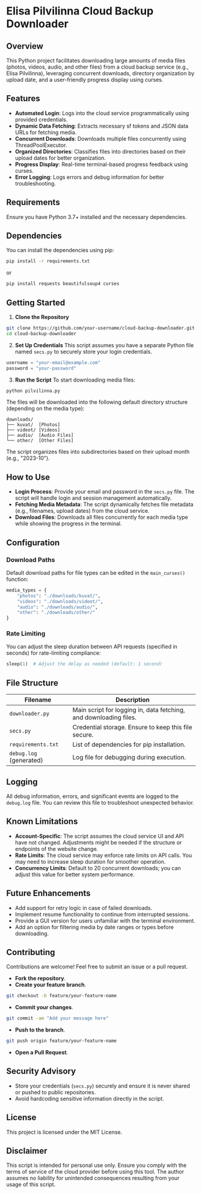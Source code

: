 
# Elisa Pilvilinna Cloud Backup Downloader

## Overview
This Python project facilitates downloading large amounts of media files (photos, videos, audio, and other files) from a cloud backup service (e.g., Elisa Pilvilinna), leveraging concurrent downloads, directory organization by upload date, and a user-friendly progress display using curses.

## Features
- **Automated Login**: Logs into the cloud service programmatically using provided credentials.
- **Dynamic Data Fetching**: Extracts necessary sf tokens and JSON data URLs for fetching media.
- **Concurrent Downloads**: Downloads multiple files concurrently using ThreadPoolExecutor.
- **Organized Directories**: Classifies files into directories based on their upload dates for better organization.
- **Progress Display**: Real-time terminal-based progress feedback using curses.
- **Error Logging**: Logs errors and debug information for better troubleshooting.

## Requirements
Ensure you have Python 3.7+ installed and the necessary dependencies.

## Dependencies
You can install the dependencies using pip:
```bash
pip install -r requirements.txt
```
or
```bash
pip install requests beautifulsoup4 curses
```

## Getting Started
1. **Clone the Repository**
```bash
git clone https://github.com/your-username/cloud-backup-downloader.git
cd cloud-backup-downloader
```
2. **Set Up Credentials**
This script assumes you have a separate Python file named `secs.py` to securely store your login credentials.
```python
username = "your-email@example.com"
password = "your-password"
```
3. **Run the Script**
To start downloading media files:
```bash
python pilvilinna.py
```
The files will be downloaded into the following default directory structure (depending on the media type):
```
downloads/
├── kuvat/  [Photos]
├── videot/ [Videos]
├── audio/  [Audio Files]
└── other/  [Other Files]
```
The script organizes files into subdirectories based on their upload month (e.g., "2023-10").

## How to Use
- **Login Process**: Provide your email and password in the `secs.py` file. The script will handle login and session management automatically.
- **Fetching Media Metadata**: The script dynamically fetches file metadata (e.g., filenames, upload dates) from the cloud service.
- **Download Files**: Downloads all files concurrently for each media type while showing the progress in the terminal.

## Configuration
### Download Paths
Default download paths for file types can be edited in the `main_curses()` function:
```python
media_types = {
    "photos": "./downloads/kuvat/",
    "videos": "./downloads/videot/",
    "audio": "./downloads/audio/",
    "other": "./downloads/other/"
}
```
### Rate Limiting
You can adjust the sleep duration between API requests (specified in seconds) for rate-limiting compliance:
```python
sleep(1)  # Adjust the delay as needed (default: 1 second)
```

## File Structure
Filename | Description
--- | ---
`downloader.py` | Main script for logging in, data fetching, and downloading files.
`secs.py` | Credential storage. Ensure to keep this file secure.
`requirements.txt` | List of dependencies for pip installation.
`debug.log` (generated) | Log file for debugging during execution.

## Logging
All debug information, errors, and significant events are logged to the `debug.log` file. You can review this file to troubleshoot unexpected behavior.

## Known Limitations
- **Account-Specific**: The script assumes the cloud service UI and API have not changed. Adjustments might be needed if the structure or endpoints of the website change.
- **Rate Limits**: The cloud service may enforce rate limits on API calls. You may need to increase sleep duration for smoother operation.
- **Concurrency Limits**: Default to 20 concurrent downloads; you can adjust this value for better system performance.

## Future Enhancements
- Add support for retry logic in case of failed downloads.
- Implement resume functionality to continue from interrupted sessions.
- Provide a GUI version for users unfamiliar with the terminal environment.
- Add an option for filtering media by date ranges or types before downloading.

## Contributing
Contributions are welcome! Feel free to submit an issue or a pull request.
- **Fork the repository**.
- **Create your feature branch**.
```bash
git checkout -b feature/your-feature-name
```
- **Commit your changes**.
```bash
git commit -am "Add your message here"
```
- **Push to the branch**.
```bash
git push origin feature/your-feature-name
```
- **Open a Pull Request**.

## Security Advisory
- Store your credentials (`secs.py`) securely and ensure it is never shared or pushed to public repositories.
- Avoid hardcoding sensitive information directly in the script.

## License
This project is licensed under the MIT License.

## Disclaimer
This script is intended for personal use only. Ensure you comply with the terms of service of the cloud provider before using this tool. The author assumes no liability for unintended consequences resulting from your usage of this script.
